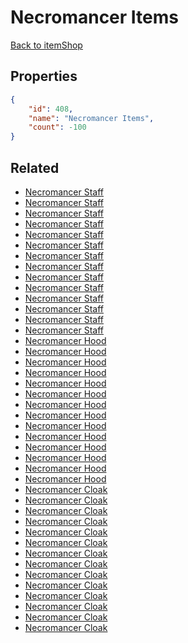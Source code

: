 # Necromancer Items

<no description available>

[Back to itemShop](../item-shops.md)

## Properties

```json
{
    "id": 408,
    "name": "Necromancer Items",
    "count": -100
}
```

## Related

- [Necromancer Staff](../items/12191-necromancer-staff.md)
- [Necromancer Staff](../items/12192-necromancer-staff.md)
- [Necromancer Staff](../items/12193-necromancer-staff.md)
- [Necromancer Staff](../items/12194-necromancer-staff.md)
- [Necromancer Staff](../items/12195-necromancer-staff.md)
- [Necromancer Staff](../items/12196-necromancer-staff.md)
- [Necromancer Staff](../items/12197-necromancer-staff.md)
- [Necromancer Staff](../items/12198-necromancer-staff.md)
- [Necromancer Staff](../items/12199-necromancer-staff.md)
- [Necromancer Staff](../items/12200-necromancer-staff.md)
- [Necromancer Staff](../items/12201-necromancer-staff.md)
- [Necromancer Staff](../items/12202-necromancer-staff.md)
- [Necromancer Staff](../items/12203-necromancer-staff.md)
- [Necromancer Staff](../items/12204-necromancer-staff.md)
- [Necromancer Hood](../items/12205-necromancer-hood.md)
- [Necromancer Hood](../items/12206-necromancer-hood.md)
- [Necromancer Hood](../items/12207-necromancer-hood.md)
- [Necromancer Hood](../items/12208-necromancer-hood.md)
- [Necromancer Hood](../items/12209-necromancer-hood.md)
- [Necromancer Hood](../items/12210-necromancer-hood.md)
- [Necromancer Hood](../items/12211-necromancer-hood.md)
- [Necromancer Hood](../items/12212-necromancer-hood.md)
- [Necromancer Hood](../items/12213-necromancer-hood.md)
- [Necromancer Hood](../items/12214-necromancer-hood.md)
- [Necromancer Hood](../items/12215-necromancer-hood.md)
- [Necromancer Hood](../items/12216-necromancer-hood.md)
- [Necromancer Hood](../items/12217-necromancer-hood.md)
- [Necromancer Hood](../items/12218-necromancer-hood.md)
- [Necromancer Cloak](../items/12219-necromancer-cloak.md)
- [Necromancer Cloak](../items/12220-necromancer-cloak.md)
- [Necromancer Cloak](../items/12221-necromancer-cloak.md)
- [Necromancer Cloak](../items/12222-necromancer-cloak.md)
- [Necromancer Cloak](../items/12223-necromancer-cloak.md)
- [Necromancer Cloak](../items/12224-necromancer-cloak.md)
- [Necromancer Cloak](../items/12225-necromancer-cloak.md)
- [Necromancer Cloak](../items/12226-necromancer-cloak.md)
- [Necromancer Cloak](../items/12227-necromancer-cloak.md)
- [Necromancer Cloak](../items/12228-necromancer-cloak.md)
- [Necromancer Cloak](../items/12229-necromancer-cloak.md)
- [Necromancer Cloak](../items/12230-necromancer-cloak.md)
- [Necromancer Cloak](../items/12231-necromancer-cloak.md)
- [Necromancer Cloak](../items/12232-necromancer-cloak.md)

